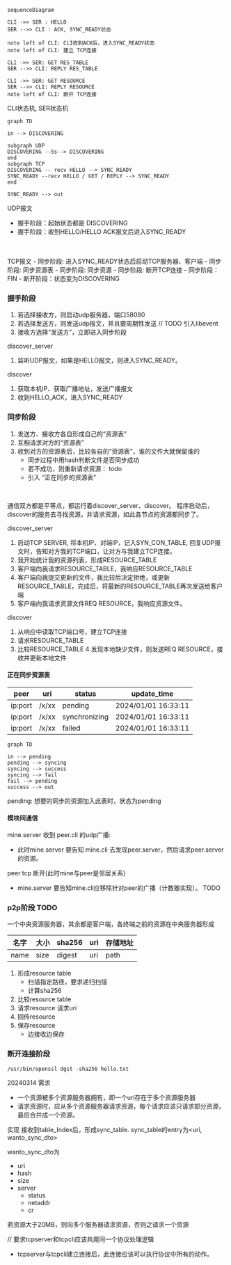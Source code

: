 


``` mermaid
sequenceDiagram

CLI ->> SER : HELLO
SER -->> CLI : ACK, SYNC_READY状态

note left of CLI: CLI收到ACK后，进入SYNC_READY状态
note left of CLI: 建立 TCP连接

CLI ->> SER: GET RES_TABLE
SER -->> CLI: REPLY RES_TABLE

CLI ->> SER: GET RESOURCE
SER -->> CLI: REPLY RESOURCE
note left of CLI: 断开 TCP连接
```


CLI状态机, SER状态机
``` mermaid
graph TD

in --> DISCOVERING

subgraph UDP
DISCOVERING --5s--> DISCOVERING
end
subgraph TCP
DISCOVERING -- recv HELLO --> SYNC_READY
SYNC_READY --recv HELLO / GET / REPLY --> SYNC_READY
end

SYNC_READY --> out
```

UDP报文
- 握手阶段：起始状态都是 DISCOVERING
- 握手阶段：收到HELLO/HELLO ACK报文后进入SYNC_READY

<br>


<br/>
TCP报文
- 同步阶段: 进入SYNC_READY状态后启动TCP服务器、客户端
- 同步阶段: 同步资源表
- 同步阶段: 同步资源
- 同步阶段: 断开TCP连接
- 同步阶段：FIN
- 断开阶段：状态变为DISCOVERING
<br/>



### 握手阶段
1. 若选择接收方，则启动udp服务器，端口58080
2. 若选择发送方，则发送udp报文，并且要周期性发送 // TODO 引入libevent
3. 接收方选择“发送方”，立即进入同步阶段

discover_server
1. 监听UDP报文，如果是HELLO报文，则进入SYNC_READY。 

discover
1. 获取本机IP、获取广播地址，发送广播报文
2. 收到HELLO_ACK，进入SYNC_READY


### 同步阶段
1. 发送方、接收方各自形成自己的“资源表”
2. 互相请求对方的“资源表”
3. 收到对方的资源表后，比较各自的“资源表”，谁的文件大就保留谁的
   - 同步过程中用hash判断文件是否同步成功
   - 若不成功，则重新请求资源： todo
   - 引入 “正在同步的资源表”

<br/>

通信双方都是平等点，都运行着discover_server、discover。
程序启动后，discover的服务去寻找资源，并请求资源，如此各节点的资源都同步了。  

discover_server

1. 启动TCP SERVER,  将本机IP、对端IP，记入SYN_CON_TABLE, 回复UDP报文时，告知对方我的TCP端口，让对方与我建立TCP连接。
2. 我开始统计我的资源列表，形成RESOURCE_TABLE
3. 客户端向我请求RESOURCE_TABLE，我响应RESOURCE_TABLE
4. 客户端向我提交更新的文件，我比较后决定拒绝，或更新RESOURCE_TABLE，完成后，将最新的RESOURCE_TABLE再次发送给客户端
5. 客户端向我请求资源文件REQ RESOURCE，我响应资源文件。

discover
1. 从响应中读取TCP端口号，建立TCP连接
2. 请求RESOURCE_TABLE
3. 比较RESOURCE_TABLE
4 发现本地缺少文件，则发送REQ RESOURCE，接收并更新本地文件


#### 正在同步资源表
| peer    | uri   | status        | update_time         |
| ------- | ----- | ------------- | ------------------- |
| ip:port | /x/xx | pending       | 2024/01/01 16:33:11 |
| ip:port | /x/xx | synchronizing | 2024/01/01 16:33:11 |
| ip:port | /x/xx | failed        | 2024/01/01 16:33:11 |
 
 ``` mermaid
graph TD

in --> pending
pending --> syncing
syncing --> success
syncing --> fail
fail --> pending
success --> out
 ```

pending: 想要的同步的资源加入此表时，状态为pending




#### 模块间通信
mine.server 收到 peer.cli 的udp广播:
- 此时mine.server 要告知 mine.cli 去发现peer.server，然后请求peer.server的资源。

peer tcp 断开(此时mine与peer是邻居关系)
- mine.server 要告知mine.cli应移除针对peer的广播（计数器实现）。 TODO



### p2p阶段 TODO 
一个中央资源服务器，其余都是客户端，各终端之前的资源在中央服务器形成

| 名字 | 大小 | sha256 | uri | 存储地址 |
| ---- | ---- | ------ | --- | -------- |
| name | size | digest | uri | path     |


1. 形成resource table
   - 扫描指定路径，要求递归扫描
   - 计算sha256
2. 比较resource table
3. 请求resource
   请求uri
4. 回传resource
5. 保存resource
   - 边接收边保存


### 断开连接阶段




``` shell
/usr/bin/openssl dgst -sha256 hello.txt

```


20240314 需求
- 一个资源被多个资源服务器拥有，即一个uri存在于多个资源服务器
- 请求资源时，应从多个资源服务器请求资源，每个请求应该只请求部分资源，最后合并成一个资源。

实现
接收到table_Index后，形成sync_table. sync_table的entry为<uri, wanto_sync_dto>

wanto_sync_dto为
- uri
- hash
- size
- server
  - status
  - netaddr
  - cr

若资源大于20MB，则向多个服务器请求资源，否则之请求一个资源


// 要求tcpserver和tcpcli应该共用同一个协议处理逻辑
- tcpserver与tcpcli建立连接后，此连接应该可以执行协议中所有的动作。